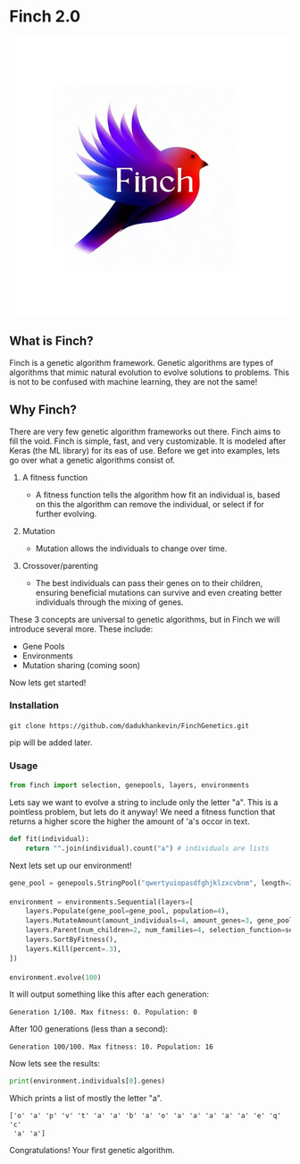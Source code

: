 # Finch 2.0
![](img.png)        

## What is Finch?
Finch is a genetic algorithm framework. 
Genetic algorithms are types of algorithms that mimic natural evolution to evolve 
solutions to problems. This is not to be confused with machine learning, they are not the same!

## Why Finch?
There are very few genetic algorithm frameworks out there. Finch aims to fill the void. 
Finch is simple, fast, and very customizable. It is modeled after Keras (the ML library) for its eas of use.
Before we get into examples, lets go over what a genetic algorithms consist of.
1. A fitness function
   - A fitness function tells the algorithm how fit an individual is, based on this the algorithm can remove the individual, or select if for further evolving.

2. Mutation
   - Mutation allows the individuals to change over time.

3. Crossover/parenting
    - The best individuals can pass their genes on to their children, ensuring beneficial mutations can survive and even creating better individuals through the mixing of genes.

These 3 concepts are universal to genetic algorithms, but in Finch we will introduce several more.
These include:
- Gene Pools
- Environments
- Mutation sharing (coming soon)

Now lets get started!
### Installation
```git clone https://github.com/dadukhankevin/FinchGenetics.git```

pip will be added later.
### Usage

```python
from finch import selection, genepools, layers, environments
```

Lets say we want to evolve a string to include only the letter "a". This is a pointless problem, but lets do it anyway!
We need a fitness function that returns a higher score the higher the amount of 'a's occor in text.

```python
def fit(individual):
    return "".join(individual).count("a") # individuals are lists
```

Next lets set up our environment!

```python
gene_pool = genepools.StringPool("qwertyuiopasdfghjklzxcvbnm", length=20, fitness_function=fit)

environment = environments.Sequential(layers=[
    layers.Populate(gene_pool=gene_pool, population=4),
    layers.MutateAmount(amount_individuals=4, amount_genes=3, gene_pool=gene_pool),
    layers.Parent(num_children=2, num_families=4, selection_function=selection.random_selection),
    layers.SortByFitness(),
    layers.Kill(percent=.3),
])

environment.evolve(100)
```

It will output something like this after each generation:

```Generation 1/100. Max fitness: 0. Population: 0```

After 100 generations (less than a second):

```Generation 100/100. Max fitness: 10. Population: 16```

Now lets see the results:

```python
print(environment.individuals[0].genes)
```

Which prints a list of mostly the letter "a".
```
['o' 'a' 'p' 'v' 't' 'a' 'a' 'b' 'a' 'o' 'a' 'a' 'a' 'a' 'a' 'e' 'q' 'c'
 'a' 'a']
 ```

Congratulations! Your first genetic algorithm.
